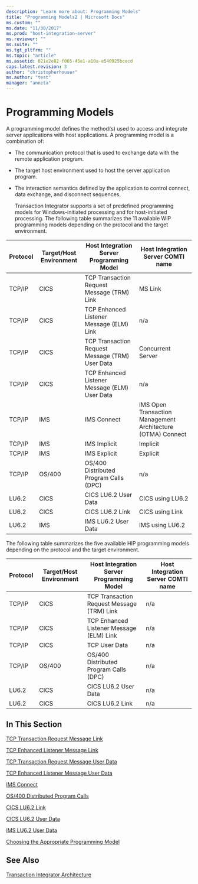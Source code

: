```yaml
---
description: "Learn more about: Programming Models"
title: "Programming Models2 | Microsoft Docs"
ms.custom: ""
ms.date: "11/30/2017"
ms.prod: "host-integration-server"
ms.reviewer: ""
ms.suite: ""
ms.tgt_pltfrm: ""
ms.topic: "article"
ms.assetid: 021e2e82-f065-45e1-a10a-e540925bcecd
caps.latest.revision: 3
author: "christopherhouser"
ms.author: "test"
manager: "anneta"
---
```

# Programming Models
A programming model defines the method(s) used to access and integrate server applications with host applications. A programming model is a combination of:  
  
- The communication protocol that is used to exchange data with the remote application program.  
  
- The target host environment used to host the server application program.  
  
- The interaction semantics defined by the application to control connect, data exchange, and disconnect sequences.  
  
  Transaction Integrator supports a set of predefined programming models for Windows-initiated processing and for host-initiated processing. The following table summarizes the 11 available WIP programming models depending on the protocol and the target environment.  
  
|Protocol|Target/Host Environment|Host Integration Server Programming Model|Host Integration Server COMTI name|  
|--------------|------------------------------|-----------------------------------------------|----------------------------------------|  
|TCP/IP|CICS|TCP Transaction Request Message (TRM) Link|MS Link|  
|TCP/IP|CICS|TCP Enhanced Listener Message (ELM) Link|n/a|  
|TCP/IP|CICS|TCP Transaction Request Message (TRM) User Data|Concurrent Server|  
|TCP/IP|CICS|TCP Enhanced Listener Message (ELM) User Data|n/a|  
|TCP/IP|IMS|IMS Connect|IMS Open Transaction Management Architecture (OTMA) Connect|  
|TCP/IP|IMS|IMS Implicit|Implicit|  
|TCP/IP|IMS|IMS Explicit|Explicit|  
|TCP/IP|OS/400|OS/400 Distributed Program Calls (DPC)|n/a|  
|LU6.2|CICS|CICS LU6.2 User Data|CICS using LU6.2|  
|LU6.2|CICS|CICS LU6.2 Link|CICS using Link|  
|LU6.2|IMS|IMS LU6.2 User Data|IMS using LU6.2|  
  
 The following table summarizes the five available HIP programming models depending on the protocol and the target environment.  
  
|Protocol|Target/Host Environment|Host Integration Server Programming Model|Host Integration Server COMTI name|  
|--------------|------------------------------|-----------------------------------------------|----------------------------------------|  
|TCP/IP|CICS|TCP Transaction Request Message (TRM) Link|n/a|  
|TCP/IP|CICS|TCP Enhanced Listener Message (ELM) Link|n/a|  
|TCP/IP|CICS|TCP User Data|n/a|  
|TCP/IP|OS/400|OS/400 Distributed Program Calls (DPC)|n/a|  
|LU6.2|CICS|CICS LU6.2 User Data|n/a|  
|LU6.2|CICS|CICS LU6.2 Link|n/a|  
  
## In This Section  
 [TCP Transaction Request Message Link](../core/tcp-transaction-request-message-link2.md)  
  
 [TCP Enhanced Listener Message Link](../core/tcp-enhanced-listener-message-link1.md)  
  
 [TCP Transaction Request Message User Data](../core/tcp-transaction-request-message-user-data2.md)  
  
 [TCP Enhanced Listener Message User Data](../core/tcp-enhanced-listener-message-user-data2.md)  
  
 [IMS Connect](../core/ims-connect1.md)  
  
 [OS/400 Distributed Program Calls](../core/os-400-distributed-program-calls1.md)  
  
 [CICS LU6.2 Link](../core/cics-lu6-2-link1.md)  
  
 [CICS LU6.2 User Data](../core/cics-lu6-2-user-data2.md)  
  
 [IMS LU6.2 User Data](../core/ims-lu6-2-user-data1.md)  
  
 [Choosing the Appropriate Programming Model](../core/choosing-the-appropriate-programming-model1.md)  
  
## See Also  
 [Transaction Integrator Architecture](../core/transaction-integrator-architecture1.md)
